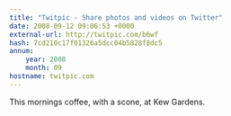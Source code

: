 ```yaml
---
title: "Twitpic - Share photos and videos on Twitter"
date: 2008-09-12 09:06:53 +0000
external-url: http://twitpic.com/b6wf
hash: 7cd210c17f01326a5dcc04b5828f8dc5
annum:
    year: 2008
    month: 09
hostname: twitpic.com
---
```


This mornings coffee, with a scone, at Kew Gardens.  
